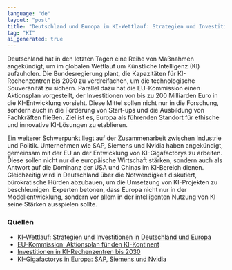```yaml
---
language: "de"
layout: "post"
title: "Deutschland und Europa im KI-Wettlauf: Strategien und Investitionen"
tag: "KI"
ai_generated: true
---
```


Deutschland hat in den letzten Tagen eine Reihe von Maßnahmen angekündigt, um im globalen Wettlauf um Künstliche Intelligenz (KI) aufzuholen. Die Bundesregierung plant, die Kapazitäten für KI-Rechenzentren bis 2030 zu verdreifachen, um die technologische Souveränität zu sichern. Parallel dazu hat die EU-Kommission einen Aktionsplan vorgestellt, der Investitionen von bis zu 200 Milliarden Euro in die KI-Entwicklung vorsieht. Diese Mittel sollen nicht nur in die Forschung, sondern auch in die Förderung von Start-ups und die Ausbildung von Fachkräften fließen. Ziel ist es, Europa als führenden Standort für ethische und innovative KI-Lösungen zu etablieren.

<!--more-->

Ein weiterer Schwerpunkt liegt auf der Zusammenarbeit zwischen Industrie und Politik. Unternehmen wie SAP, Siemens und Nvidia haben angekündigt, gemeinsam mit der EU an der Entwicklung von KI-Gigafactorys zu arbeiten. Diese sollen nicht nur die europäische Wirtschaft stärken, sondern auch als Antwort auf die Dominanz der USA und Chinas im KI-Bereich dienen. Gleichzeitig wird in Deutschland über die Notwendigkeit diskutiert, bürokratische Hürden abzubauen, um die Umsetzung von KI-Projekten zu beschleunigen. Experten betonen, dass Europa nicht nur in der Modellentwicklung, sondern vor allem in der intelligenten Nutzung von KI seine Stärken ausspielen sollte.

### Quellen
- [KI-Wettlauf: Strategien und Investitionen in Deutschland und Europa](https://ki-echo.de/deutschland-und-europa-im-ki-wettlauf-strategien-investitionen-und-globale-herausforderungen/)
- [EU-Kommission: Aktionsplan für den KI-Kontinent](https://germany.representation.ec.europa.eu/news/fuhrungsrolle-fur-europa-aktionsplan-fur-den-ki-kontinent-vorgelegt-2025-04-09_de)
- [Investitionen in KI-Rechenzentren bis 2030](https://www.deloitte.com/de/de/about/press-room/deutschland-muss-kapazitaet-fuer-ki-rechenzentren-bis-2030-verdreifachen.html)
- [KI-Gigafactorys in Europa: SAP, Siemens und Nvidia](https://www.ariva.de/news/ki-gigafactorys-in-europa-sap-telekom-und-nvidia-im-rennen-11662569)
